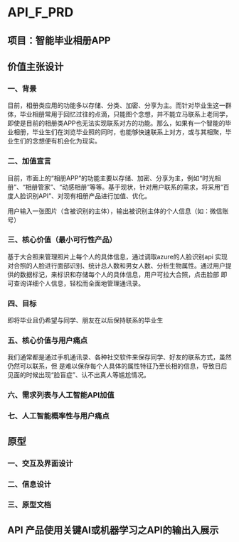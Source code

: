 # API_F_PRD
## 项目：智能毕业相册APP
## 价值主张设计 
### 一、背景
目前，相册类应用的功能多以存储、分类、加密、分享为主。而针对毕业生这一群体，毕业相册常用于回忆过往的点滴，只能图个念想，并不能立马联系上老同学，即使是目前的相册类APP也无法实现联系对方的功能。那么，如果有一个智能的毕业相册，毕业生们在浏览毕业照的同时，也能够快速联系上对方，或与其相聚，毕业生们的念想便有机会化为现实。
### 二、加值宣言
目前，市面上的“相册APP”的功能主要以存储、加密、分享为主，例如“时光相册”、“相册管家”、“动感相册”等等。基于现状，针对用户联系的需求，将采用“百度人脸识别API”、对现有相册产品进行加值、优化。

用户输入一张图片（含被识别的主体），输出被识别主体的个人信息（如：微信账号）

### 三、核心价值（最小可行性产品）
基于大合照来管理照片上每个人的具体信息，通过调取azure的人脸识别api 实现对合照的人脸进行面部识别、统计总人数和男女人数、分析生物属性。通过用户提供的数据标记，来标识和存储每个人的具体信息，用户可拉大合照，点击脸部 即可查询详细个人信息，轻松而全面地管理通讯录。
### 四、目标
即将毕业且仍希望与同学、朋友在以后保持联系的毕业生

### 五、核心价值与用户痛点
我们通常都是通过手机通讯录、各种社交软件来保存同学、好友的联系方式，虽然仍然可以联系，但 是难以保存每个人具体的属性特征乃至长相的信息，导致日后见面的时候出现“脸盲症”、认不出真人等尴尬情况。

### 六、需求列表与人工智能API加值


### 七、人工智能概率性与用户痛点

## 原型
### 一、交互及界面设计

### 二、信息设计


### 三、原型文档

## API 产品使用关键AI或机器学习之API的输出入展示
